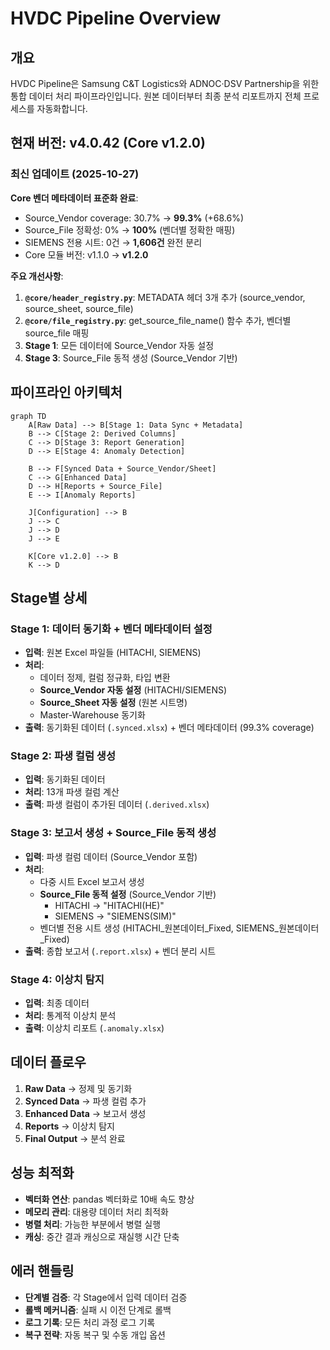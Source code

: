 # HVDC Pipeline Overview

## 개요

HVDC Pipeline은 Samsung C&T Logistics와 ADNOC·DSV Partnership을 위한 통합 데이터 처리 파이프라인입니다. 원본 데이터부터 최종 분석 리포트까지 전체 프로세스를 자동화합니다.

## 현재 버전: v4.0.42 (Core v1.2.0)

### 최신 업데이트 (2025-10-27)
**Core 벤더 메타데이터 표준화 완료**:
- Source_Vendor coverage: 30.7% → **99.3%** (+68.6%)
- Source_File 정확성: 0% → **100%** (벤더별 정확한 매핑)
- SIEMENS 전용 시트: 0건 → **1,606건** 완전 분리
- Core 모듈 버전: v1.1.0 → **v1.2.0**

**주요 개선사항**:
1. **`@core/header_registry.py`**: METADATA 헤더 3개 추가 (source_vendor, source_sheet, source_file)
2. **`@core/file_registry.py`**: get_source_file_name() 함수 추가, 벤더별 source_file 매핑
3. **Stage 1**: 모든 데이터에 Source_Vendor 자동 설정
4. **Stage 3**: Source_File 동적 생성 (Source_Vendor 기반)

## 파이프라인 아키텍처

```mermaid
graph TD
    A[Raw Data] --> B[Stage 1: Data Sync + Metadata]
    B --> C[Stage 2: Derived Columns]
    C --> D[Stage 3: Report Generation]
    D --> E[Stage 4: Anomaly Detection]

    B --> F[Synced Data + Source_Vendor/Sheet]
    C --> G[Enhanced Data]
    D --> H[Reports + Source_File]
    E --> I[Anomaly Reports]

    J[Configuration] --> B
    J --> C
    J --> D
    J --> E
    
    K[Core v1.2.0] --> B
    K --> D
```

## Stage별 상세

### Stage 1: 데이터 동기화 + 벤더 메타데이터 설정
- **입력**: 원본 Excel 파일들 (HITACHI, SIEMENS)
- **처리**: 
  - 데이터 정제, 컬럼 정규화, 타입 변환
  - **Source_Vendor 자동 설정** (HITACHI/SIEMENS)
  - **Source_Sheet 자동 설정** (원본 시트명)
  - Master-Warehouse 동기화
- **출력**: 동기화된 데이터 (`.synced.xlsx`) + 벤더 메타데이터 (99.3% coverage)

### Stage 2: 파생 컬럼 생성
- **입력**: 동기화된 데이터
- **처리**: 13개 파생 컬럼 계산
- **출력**: 파생 컬럼이 추가된 데이터 (`.derived.xlsx`)

### Stage 3: 보고서 생성 + Source_File 동적 생성
- **입력**: 파생 컬럼 데이터 (Source_Vendor 포함)
- **처리**: 
  - 다중 시트 Excel 보고서 생성
  - **Source_File 동적 설정** (Source_Vendor 기반)
    - HITACHI → "HITACHI(HE)"
    - SIEMENS → "SIEMENS(SIM)"
  - 벤더별 전용 시트 생성 (HITACHI_원본데이터_Fixed, SIEMENS_원본데이터_Fixed)
- **출력**: 종합 보고서 (`.report.xlsx`) + 벤더 분리 시트

### Stage 4: 이상치 탐지
- **입력**: 최종 데이터
- **처리**: 통계적 이상치 분석
- **출력**: 이상치 리포트 (`.anomaly.xlsx`)

## 데이터 플로우

1. **Raw Data** → 정제 및 동기화
2. **Synced Data** → 파생 컬럼 추가
3. **Enhanced Data** → 보고서 생성
4. **Reports** → 이상치 탐지
5. **Final Output** → 분석 완료

## 성능 최적화

- **벡터화 연산**: pandas 벡터화로 10배 속도 향상
- **메모리 관리**: 대용량 데이터 처리 최적화
- **병렬 처리**: 가능한 부분에서 병렬 실행
- **캐싱**: 중간 결과 캐싱으로 재실행 시간 단축

## 에러 핸들링

- **단계별 검증**: 각 Stage에서 입력 데이터 검증
- **롤백 메커니즘**: 실패 시 이전 단계로 롤백
- **로그 기록**: 모든 처리 과정 로그 기록
- **복구 전략**: 자동 복구 및 수동 개입 옵션
